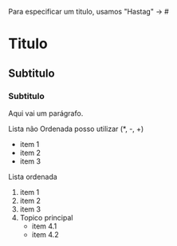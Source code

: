 Para especificar um titulo, usamos "Hastag" -> # 

# Titulo 
## Subtitulo
### Subtitulo

Aqui vai um parágrafo.



Lista não Ordenada posso utilizar (*, -, +)

* item 1
* item 2
* item 3

Lista ordenada
1. item 1
2. item 2
3. item 3
4. Topico principal
   * item 4.1
   * item 4.2
